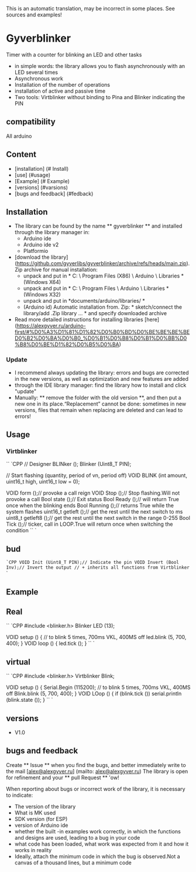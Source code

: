 This is an automatic translation, may be incorrect in some places. See sources and examples!

# Gyverblinker
Timer with a counter for blinking an LED and other tasks
- in simple words: the library allows you to flash asynchronously with an LED several times
- Asynchronous work
- Installation of the number of operations
- installation of active and passive time
- Two tools: Virtblinker without binding to Pina and Blinker indicating the PIN

## compatibility
All arduino

## Content
- [installation] (# Install)
- [use] (#usage)
- [Example] (# Example)
- [versions] (#varsions)
- [bugs and feedback] (#fedback)

<a id="install"> </a>
## Installation
- The library can be found by the name ** gyverblinker ** and installed through the library manager in:
    - Arduino ide
    - Arduino ide v2
    - Platformio
- [download the library] (https://github.com/gyverlibs/gyverblinker/archive/refs/heads/main.zip). Zip archive for manual installation:
    - unpack and put in * C: \ Program Files (X86) \ Arduino \ Libraries * (Windows X64)
    - unpack and put in * C: \ Program Files \ Arduino \ Libraries * (Windows X32)
    - unpack and put in *documents/arduino/libraries/ *
    - (Arduino id) Automatic installation from. Zip: * sketch/connect the library/add .Zip library ... * and specify downloaded archive
- Read more detailed instructions for installing libraries [here] (https://alexgyver.ru/arduino-first/#%D0%A3%D1%81%D1%82%D0%B0%BD%D0%BE%BE%BE%BED0%B2%D0%BA%D0%B0_%D0%B1%D0%B8%D0%B1%D0%BB%D0%B8%D0%BE%D1%82%D0%B5%D0%BA)
### Update
- I recommend always updating the library: errors and bugs are corrected in the new versions, as well as optimization and new features are added
- through the IDE library manager: find the library how to install and click "update"
- Manually: ** remove the folder with the old version **, and then put a new one in its place.“Replacement” cannot be done: sometimes in new versions, files that remain when replacing are deleted and can lead to errors!

<a id="usage"> </a>

## Usage
### Virtblinker
`` `CPP
// Designer
BLINker ();
Blinker (Uint8_T PIN);

// Start flashing (quantity, period of vn, period off)
VOID BLINK (int amount, uint16_t high, uint16_t low = 0);

VOID form ();// provoke a call reign
VOID Stop ();// Stop flashing.Will not provoke a call
Bool state ();// Exit status
Bool Ready ();// will return True once when the blinking ends
Bool Running ();// returns True while the system flashes
uint16_t getleft ();// get the rest until the next switch to ms
uint8_t getleft8 ();// get the rest until the next switch in the range 0-255
Bool Tick ();// ticker, call in LOOP.True will return once when switching the condition
`` `

## bud
`` `CPP
VOID Init (Uint8_T PIN);// Indicate the pin
VOID Invert (Bool Inv);// Invert the output
// + inherits all functions from Virtblinker
`` `

<a id="EXAMPLE"> </a>

## Example
## Real
`` `CPP
#include <blinker.h>
Blinker LED (13);

VOID setup () {
  // to blink 5 times, 700ms VKL, 400MS off
  led.blink (5, 700, 400);
}
VOID loop () {
  led.tick ();
}
`` `

## virtual
`` `CPP
#include <blinker.h>
Virtblinker Blink;

VOID setup () {
  Serial.Begin (115200);
  // to blink 5 times, 700ms VKL, 400MS off
  Blink.blink (5, 700, 400);
}
VOID LOop () {
  if (blink.tick ()) serial.println (blink.state ());
}
`` `

<a id="versions"> </a>
## versions
- V1.0

<a id="feedback"> </a>
## bugs and feedback
Create ** Issue ** when you find the bugs, and better immediately write to the mail [alex@alexgyver.ru] (mailto: alex@alexgyver.ru)
The library is open for refinement and your ** pull Request ** 'ow!

When reporting about bugs or incorrect work of the library, it is necessary to indicate:
- The version of the library
- What is MK used
- SDK version (for ESP)
- version of Arduino ide
- whether the built -in examples work correctly, in which the functions and designs are used, leading to a bug in your code
- what code has been loaded, what work was expected from it and how it works in reality
- Ideally, attach the minimum code in which the bug is observed.Not a canvas of a thousand lines, but a minimum code